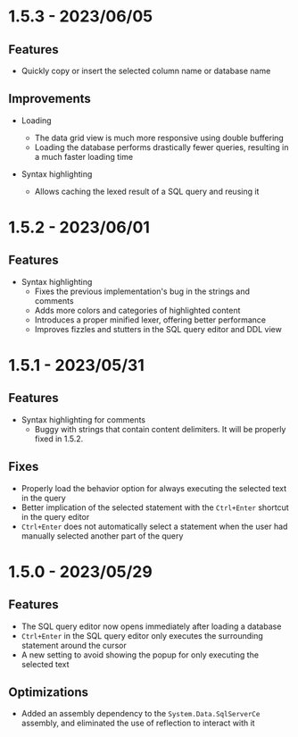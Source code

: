 # 1.5.3 - 2023/06/05

## Features

- Quickly copy or insert the selected column name or database name

## Improvements

- Loading
  - The data grid view is much more responsive using double buffering
  - Loading the database performs drastically fewer queries, resulting
    in a much faster loading time

- Syntax highlighting
  - Allows caching the lexed result of a SQL query and reusing it

# 1.5.2 - 2023/06/01

## Features

- Syntax highlighting
  - Fixes the previous implementation's bug in the strings and comments
  - Adds more colors and categories of highlighted content
  - Introduces a proper minified lexer, offering better performance
  - Improves fizzles and stutters in the SQL query editor and DDL view

# 1.5.1 - 2023/05/31

## Features

- Syntax highlighting for comments
  - Buggy with strings that contain content delimiters. It will be properly fixed in 1.5.2.

## Fixes

- Properly load the behavior option for always executing the selected text in the query
- Better implication of the selected statement with the `Ctrl+Enter` shortcut in the query editor
- `Ctrl+Enter` does not automatically select a statement when the user had manually selected another
  part of the query

# 1.5.0 - 2023/05/29

## Features
- The SQL query editor now opens immediately after loading a database
- `Ctrl+Enter` in the SQL query editor only executes the surrounding statement around the cursor
- A new setting to avoid showing the popup for only executing the selected text

## Optimizations
- Added an assembly dependency to the `System.Data.SqlServerCe` assembly,
and eliminated the use of reflection to interact with it
